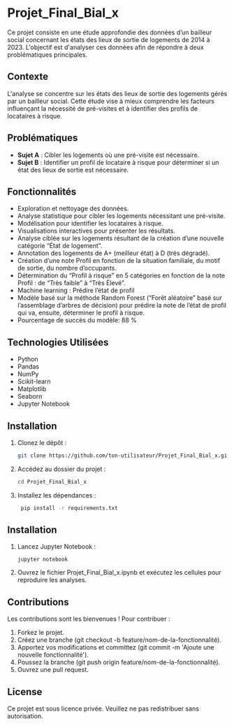 # Projet_Final_Bial_x

Ce projet consiste en une étude approfondie des données d’un bailleur social concernant les états des lieux de sortie de logements de 2014 à 2023. L'objectif est d'analyser ces données afin de répondre à deux problématiques principales.

## Contexte

L'analyse se concentre sur les états des lieux de sortie des logements gérés par un bailleur social. Cette étude vise à mieux comprendre les facteurs influençant la nécessité de pré-visites et à identifier des profils de locataires à risque.

## Problématiques

- **Sujet A** : Cibler les logements où une pré-visite est nécessaire.
- **Sujet B** : Identifier un profil de locataire à risque pour déterminer si un état des lieux de sortie est nécessaire.

## Fonctionnalités

- Exploration et nettoyage des données.
- Analyse statistique pour cibler les logements nécessitant une pré-visite.
- Modélisation pour identifier les locataires à risque.
- Visualisations interactives pour présenter les résultats.
- Analyse ciblée sur les logements résultant de la création d’une nouvelle catégorie “État de logement”. 
- Annotation des logements de A+ (meilleur état)  à D (très dégradé).
- Création d’une note Profil en fonction de la situation familiale, du motif de sortie, du nombre d’occupants. 
- Détermination du “Profil à risque” en 5 catégories en fonction de la note Profil : de “Très faible” à “Très Élevé”.
- Machine learning : Prédire l’état de profil
- Modèle basé sur la méthode Random Forest (“Forêt aléatoire” basé sur l’assemblage d’arbres de décision) pour prédire la note de l’état de profil qui va, ensuite,  déterminer le profil à risque.
- Pourcentage de succès du modèle: 88 %

## Technologies Utilisées

- Python
- Pandas
- NumPy
- Scikit-learn
- Matplotlib
- Seaborn
- Jupyter Notebook

## Installation

1. Clonez le dépôt :
   ```bash
   git clone https://github.com/ton-utilisateur/Projet_Final_Bial_x.git
2. Accédez au dossier du projet :
   ```bash
   cd Projet_Final_Bial_x
4. Installez les dépendances :
   ```bash
    pip install -r requirements.txt

## Installation

1. Lancez Jupyter Notebook :
   ```
   jupyter notebook
2. Ouvrez le fichier Projet_Final_Bial_x.ipynb et exécutez les cellules pour reproduire les analyses.

## Contributions

Les contributions sont les bienvenues ! Pour contribuer :

1. Forkez le projet.
2. Créez une branche (git checkout -b feature/nom-de-la-fonctionnalité).
3. Apportez vos modifications et committez (git commit -m 'Ajoute une nouvelle fonctionnalité').
4. Poussez la branche (git push origin feature/nom-de-la-fonctionnalité).
5. Ouvrez une pull request.
   
## License
Ce projet est sous licence privée. Veuillez ne pas redistribuer sans autorisation.


